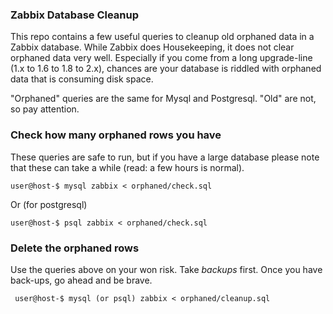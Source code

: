 ### Zabbix Database Cleanup

This repo contains a few useful queries to cleanup old orphaned data in a Zabbix database. While Zabbix does Housekeeping, it does not clear orphaned data very well. Especially if you come from a long upgrade-line (1.x to 1.6 to 1.8 to 2.x), chances are your database is riddled with orphaned data that is consuming disk space.

"Orphaned" queries are the same for Mysql and Postgresql. "Old" are not, so pay attention.


### Check how many orphaned rows you have

These queries are safe to run, but if you have a large database please note that these can take a while (read: a few hours is normal).

    user@host-$ mysql zabbix < orphaned/check.sql
Or (for postgresql)

    user@host-$ psql zabbix < orphaned/check.sql

### Delete the orphaned rows

Use the queries above on your won risk. Take *backups* first. Once you have back-ups, go ahead and be brave.

     user@host-$ mysql (or psql) zabbix < orphaned/cleanup.sql

